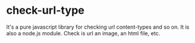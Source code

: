 # check-url-type
It's a pure javascript library for checking url content-types and so on. It is also a node.js module. Check is url an image, an html file, etc.
